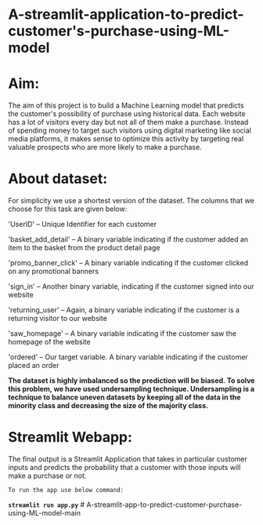 # A-streamlit-application-to-predict-customer's-purchase-using-ML-model

# Aim:
The aim of this project is to build a Machine Learning model that predicts the customer's possibility of purchase using historical data. Each website has a lot of visitors every day but not all of them make a purchase. Instead of spending money to target such visitors using digital marketing like social media platforms, it makes sense to optimize this activity by targeting real valuable prospects who are more likely to make a purchase.

# About dataset:
For simplicity we use a shortest version of the dataset. The columns that we choose for this task are given below:

'UserID' – Unique Identifier for each customer

'basket_add_detail' – A binary variable indicating if the customer added an item to the basket from the product detail page

'promo_banner_click' – A binary variable indicating if the customer clicked on any promotional banners

'sign_in' – Another binary variable, indicating if the customer signed into our website

'returning_user' – Again, a binary variable indicating if the customer is a returning visitor to our website

'saw_homepage' – A binary variable indicating if the customer saw the homepage of the website

'ordered' – Our target variable. A binary variable indicating if the customer placed an order

**The dataset is highly imbalanced so the prediction will be biased. To solve this problem, we have used undersampling technique. Undersampling is a technique to balance uneven datasets by keeping all of the data in the minority class and decreasing the size of the majority class.**

# Streamlit Webapp:
The final output is a Streamlit Application that takes in particular customer inputs and predicts the probability that a customer with those inputs will make a purchase or not.

`To run the app use below command:`

**`streamlit run app.py`**
#   A - s t r e a m l i t - a p p - t o - p r e d i c t - c u s t o m e r - p u r c h a s e - u s i n g - M L - m o d e l - m a i n  
 